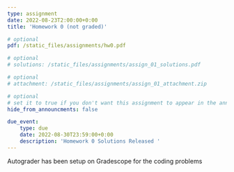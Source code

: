 ```yaml
---
type: assignment
date: 2022-08-23T2:00:00+0:00
title: 'Homework 0 (not graded)'

# optional 
pdf: /static_files/assignments/hw0.pdf

# optional
# solutions: /static_files/assignments/assign_01_solutions.pdf

# optional
# attachment: /static_files/assignments/assign_01_attachment.zip

# optional
# set it to true if you don't want this assignment to appear in the announcements section
hide_from_announcments: false

due_event: 
    type: due
    date: 2022-08-30T23:59:00+0:00
    description: 'Homework 0 Solutions Released '
---
```

<!-- Other additional contents using markdown -->

Autograder has been setup on Gradescope for the coding problems